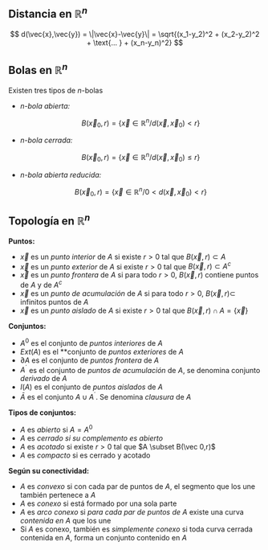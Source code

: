 ## Distancia en $\mathbb{R}^n$

$$
d(\vec{x},\vec{y}) = \|\vec{x}-\vec{y}\| = \sqrt{(x_1-y_2)^2 + (x_2-y_2)^2 + \text{... } + (x_n-y_n)^2}
$$

## Bolas en $\mathbb{R}^n$

Existen tres tipos de $n$-bolas

- *n-bola abierta:*

	$$
	B(\vec x_0, r) = \{\vec x \in \mathbb{R}^n / d(\vec x ,\vec x_0 ) < r\}
	$$

- *n-bola cerrada:*

	$$
	B(\vec x_0, r) = \{\vec x \in \mathbb{R}^n / d(\vec x ,\vec x_0 ) \leq r\}
	$$

- *n-bola abierta reducida:*

	$$
	B(\vec x_0, r) = \{\vec x \in \mathbb{R}^n /0 < d(\vec x ,\vec x_0 ) < r\}
	$$

## Topología en $\mathbb{R}^n$

**Puntos:**

- $\vec x$ es un *punto interior* de $A$ si existe $r > 0$ tal que $B(\vec x, r) \subset A$
- $\vec x$ es un *punto exterior* de $A$ si existe $r > 0$ tal que $B(\vec x, r) \subset A^c$
- $\vec x$ es un *punto frontera* de $A$ si para todo $r > 0$, $B(\vec x, r)$ contiene puntos de $A$ y de $A^c$
- $\vec x$ es un *punto de acumulación* de $A$ si para todo $r > 0$, $B(\vec x, r) \subset$ infinitos puntos de $A$
- $\vec x$ es un *punto aislado* de $A$ si existe $r > 0$ tal que $B(\vec x, r) \cap A = \{\vec x\}$

**Conjuntos:**

- $A^0$ es el conjunto de *puntos interiores* de $A$
- $Ext(A)$ es el **conjunto de *puntos exteriores* de $A$
- $\partial A$ es el conjunto de *puntos frontera* de $A$
- $A^´$ es el conjunto de *puntos de acumulación* de $A$, se denomina conjunto *derivado* de $A$
- $I(A)$ es el conjunto de *puntos aislados* de $A$
- $\bar A$ es el conjunto $A \cup A^´$. Se denomina *clausura* de $A$

**Tipos de conjuntos:**

- $A$ es *abierto* si $A = A^0$
- $A$ es *cerrado si su complemento es abierto*
- $A$ es *acotado* si existe $r > 0$ tal que $A \subset B(\vec 0,r)$
- $A$ es *compacto* si es cerrado y acotado

**Según su conectividad:**

- $A$ es *convexo* si con cada par de puntos de $A$, el segmento que los une también pertenece a $A$
- $A$ es *conexo* si está formado por una sola parte
- $A$ es *arco conexo* si *para cada par de puntos de* $A$ existe una curva *contenida en* $A$ que los une
- Si $A$ es conexo, también es *simplemente conexo* si toda curva cerrada contenida en $A$, forma un conjunto contenido en $A$
